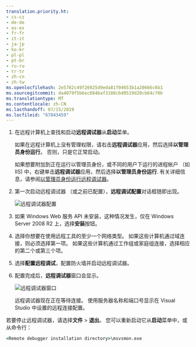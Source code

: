 ```yaml
---
translation.priority.ht:
- cs-cz
- de-de
- es-es
- fr-fr
- it-it
- ja-jp
- ko-kr
- pl-pl
- pt-br
- ru-ru
- tr-tr
- zh-cn
- zh-tw
ms.openlocfilehash: 2e5782c49f26925d9eda81f04653b1a20666c6b1
ms.sourcegitcommit: da4079f5b6ec884baf3108cbd0519d20cb64c70b
ms.translationtype: MT
ms.contentlocale: zh-CN
ms.lasthandoff: 07/15/2019
ms.locfileid: "67043459"
---
```

1. 在远程计算机上查找和启动**远程调试器**从**启动**菜单。 
   
   如果在远程计算机上没有管理权限，请右击**远程调试器**应用，然后选择**以管理员身份运行**。 否则，只是它正常启动。

   如果想要附加到正在运行以管理员身份，或不同的用户下运行的进程帐户 （如 IIS) 中，右键单击**远程调试器**应用，然后选择**以管理员身份运行**. 有关详细信息，请参阅[以管理员身份运行远程调试器](../remote-debugging-errors-and-troubleshooting.md#run-the-remote-debugger-as-an-administrator)。
   
1. 第一次启动远程调试器 （或之前已配置），**远程调试配置**对话框随即出现。  
  
    ![远程调试器配置](../media/remotedebuggerconfwizardpage.png "远程调试器配置")  
  
1. 如果 Windows Web 服务 API 未安装，这种情况发生，仅在 Windows Server 2008 R2 上，选择**安装**按钮。  
  
1. 选择你想要在使用远程工具的至少一个网络类型。 如果这些计算机通过域连接，则必须选择第一项。 如果这些计算机通过工作组或家庭组连接，选择相应的第二个或第三个项。  
  
1. 选择**配置远程调试**，配置防火墙并启动远程调试器。  
  
1. 配置完成后，**远程调试器**窗口会显示。
  
    ![远程调试器窗口](../media/remotedebuggerwindow.png "远程调试器窗口")
  
    远程调试器现在正在等待连接。 使用服务器名称和端口号显示在 Visual Studio 中设置的远程连接配置。  
  
若要停止远程调试器，请选择**文件** > **退出**。 您可以重新启动它从**启动**菜单中，或从命令行：  
  
```cmd
<Remote debugger installation directory>\msvsmon.exe
```
